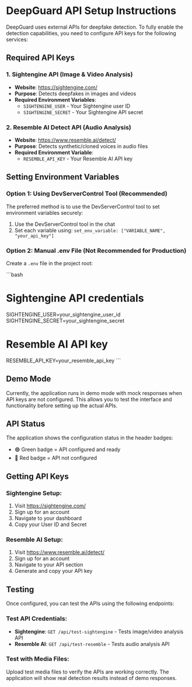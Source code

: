 # DeepGuard API Setup Instructions

DeepGuard uses external APIs for deepfake detection. To fully enable the detection capabilities, you need to configure API keys for the following services:

## Required API Keys

### 1. Sightengine API (Image & Video Analysis)
- **Website**: https://sightengine.com/
- **Purpose**: Detects deepfakes in images and videos
- **Required Environment Variables**:
  - `SIGHTENGINE_USER` - Your Sightengine user ID
  - `SIGHTENGINE_SECRET` - Your Sightengine API secret

### 2. Resemble AI Detect API (Audio Analysis)  
- **Website**: https://www.resemble.ai/detect/
- **Purpose**: Detects synthetic/cloned voices in audio files
- **Required Environment Variable**:
  - `RESEMBLE_API_KEY` - Your Resemble AI API key

## Setting Environment Variables

### Option 1: Using DevServerControl Tool (Recommended)
The preferred method is to use the DevServerControl tool to set environment variables securely:

1. Use the DevServerControl tool in the chat
2. Set each variable using: `set_env_variable: ["VARIABLE_NAME", "your_api_key"]`

### Option 2: Manual .env File (Not Recommended for Production)
Create a `.env` file in the project root:

\`\`\`bash
# Sightengine API credentials
SIGHTENGINE_USER=your_sightengine_user_id
SIGHTENGINE_SECRET=your_sightengine_secret

# Resemble AI API key
RESEMBLE_API_KEY=your_resemble_api_key
\`\`\`

## Demo Mode
Currently, the application runs in demo mode with mock responses when API keys are not configured. This allows you to test the interface and functionality before setting up the actual APIs.

## API Status
The application shows the configuration status in the header badges:
- 🟢 Green badge = API configured and ready
- 🔴 Red badge = API not configured

## Getting API Keys

### Sightengine Setup:
1. Visit https://sightengine.com/
2. Sign up for an account
3. Navigate to your dashboard
4. Copy your User ID and Secret

### Resemble AI Setup:
1. Visit https://www.resemble.ai/detect/
2. Sign up for an account  
3. Navigate to your API section
4. Generate and copy your API key

## Testing
Once configured, you can test the APIs using the following endpoints:

### Test API Credentials:
- **Sightengine**: `GET /api/test-sightengine` - Tests image/video analysis API
- **Resemble AI**: `GET /api/test-resemble` - Tests audio analysis API

### Test with Media Files:
Upload test media files to verify the APIs are working correctly. The application will show real detection results instead of demo responses.

